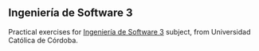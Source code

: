 ## Ingeniería de Software 3

Practical exercises for [Ingeniería de Software 3](https://github.com/alexisfr/ing-software-3/wiki) subject, from Universidad Católica de Córdoba.
